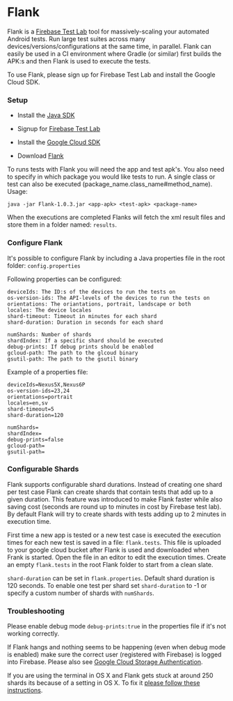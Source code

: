 # Flank

Flank is a [Firebase Test Lab](https://firebase.google.com/docs/test-lab/?gclid=CjwKEAiA0fnFBRC6g8rgmICvrw0SJADx1_zAFTUPL4ffVSc5srwKT_Up4vJb15Ik4iIxIK4bQ5J-vxoCIS3w_wcB) tool for massively-scaling your automated Android tests. Run large test suites across many devices/versions/configurations at the same time, in parallel. Flank can easily be used in a CI environment where Gradle (or similar) first builds the APK:s and then Flank is used to execute the tests. 

To use Flank, please sign up for Firebase Test Lab and install the Google Cloud SDK. 

### Setup

* Install the [Java SDK](http://www.oracle.com/technetwork/java/javase/downloads/jdk8-downloads-2133151.html)

* Signup for [Firebase Test Lab](https://firebase.google.com/)

* Install the [Google Cloud SDK](https://cloud.google.com/sdk/docs/)

* Download [Flank](https://bintray.com/flank1/Flank/download_file?file_path=Flank-1.0.3.jar)


To runs tests with Flank you will need the app and test apk's. You also need to specify in which package you would like tests to run. A single class or test can also be executed (package_name.class_name#method_name). Usage:

```
java -jar Flank-1.0.3.jar <app-apk> <test-apk> <package-name>
```

When the executions are completed Flanks will fetch the xml result files and store them in a folder named: ```results```. 

### Configure Flank 

It's possible to configure Flank by including a Java properties file in the root folder: ```config.properties```

Following properties can be configured:

```
deviceIds: The ID:s of the devices to run the tests on
os-version-ids: The API-levels of the devices to run the tests on
orientations: The oriantations, portrait, landscape or both
locales: The device locales
shard-timeout: Timeout in minutes for each shard 
shard-duration: Duration in seconds for each shard

numShards: Number of shards
shardIndex: If a specific shard should be executed
debug-prints: If debug prints should be enabled
gcloud-path: The path to the glcoud binary
gsutil-path: The path to the gsutil binary

```

Example of a properties file:

```
deviceIds=Nexus5X,Nexus6P  
os-version-ids=23,24   
orientations=portrait  
locales=en,sv  
shard-timeout=5 
shard-duration=120  

numShards=  
shardIndex= 
debug-prints=false  
gcloud-path=
gsutil-path=

```

### Configurable Shards

Flank supports configurable shard durations. Instead of creating one shard per test case Flank can create shards that contain tests that add up to a given duration. This feature was introduced to make Flank faster while also saving cost (seconds are round up to minutes in cost by Firebase test lab). By default Flank will try to create shards with tests adding up to 2 minutes in execution time. 

First time a new app is tested or a new test case is executed the execution times for each new test is saved in a file: ```flank.tests```. This file is uploaded to your google cloud bucket after Flank is used and downloaded when Frank is started. Open the file in an editor to edit the execution times. Create an empty ```flank.tests``` in the root Flank folder to start from a clean slate. 

```shard-duration``` can be set in ```flank.properties```. Default shard duration is 120 seconds. To enable one test per shard set ```shard-duration``` to -1 or specify a custom number of shards with ```numShards```. 

### Troubleshooting

Please enable debug mode ```debug-prints:true``` in the properties file if it's not working correctly. 

If Flank hangs and nothing seems to be happening (even when debug mode is enabled) make sure the correct user (registered with Firebase) is logged into Firebase. Please also see [Google Cloud Storage Authentication](https://cloud.google.com/storage/docs/authentication).

If you are using the terminal in OS X and Flank gets stuck at around 250 shards its because of a setting in OS X. To fix it [please follow these instructions](https://blog.dekstroza.io/ulimit-shenanigans-on-osx-el-capitan/).
